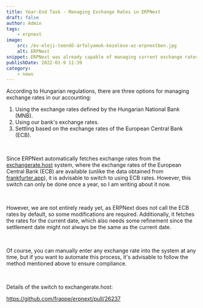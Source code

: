 ```yaml
---
title: Year-End Task - Managing Exchange Rates in ERPNext
draft: false
author: Admin
tags:
    - erpnext
image:
    src: /év-eleji-teendő-árfolyamok-kezelése-az-erpnextben.jpg
    alt: ERPNext
snippet: ERPNext was already capable of managing current exchange rates, but there's a small change in handling the current conversion rates that is worth considering for planning.
publishDate: 2022-01-9 11:39
category:
    - news
---
```


<p>According to Hungarian regulations, there are three options for managing exchange rates in our accounting:</p>
<ol>
<li data-list="bullet">Using the exchange rates defined by the Hungarian National Bank (MNB).</li>
<li data-list="bullet">Using our bank's exchange rates.</li>
<li data-list="bullet">Settling based on the exchange rates of the European Central Bank (ECB).</li>
</ol>
<p><br></p>
<p>Since ERPNext automatically fetches exchange rates from the <a href="exchangerate.host" rel="noopener noreferrer">exchangerate.host</a> system, where the exchange rates of the European Central Bank (ECB) are available (unlike the data obtained from <a href="frankfurter.app" rel="noopener noreferrer">frankfurter.app</a>), it is advisable to switch to using ECB rates. However, this switch can only be done once a year, so I am writing about it now.</p>
<p><br></p>
<p>However, we are not entirely ready yet, as ERPNext does not call the ECB rates by default, so some modifications are required. Additionally, it fetches the rates for the current date, which also needs some refinement since the settlement date might not always be the same as the current date.</p>
<p><br></p>
<p>Of course, you can manually enter any exchange rate into the system at any time, but if you want to automate this process, it's advisable to follow the method mentioned above to ensure compliance.</p>
<p><br></p>
<p>Details of the switch to exchangerate.host:</p>
<p><a href="https://github.com/frappe/erpnext/pull/26237" rel="noopener noreferrer">https://github.com/frappe/erpnext/pull/26237</a></p>

